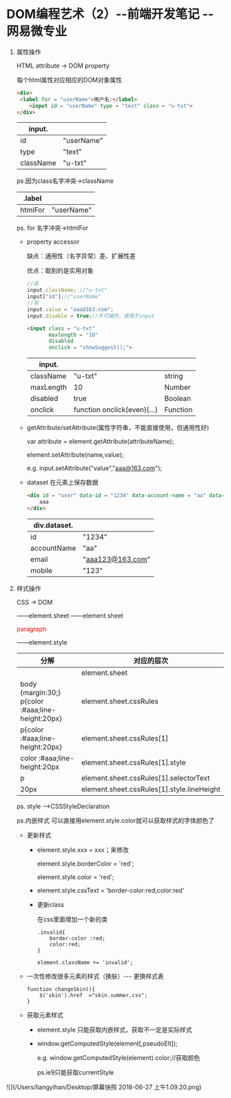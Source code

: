 # DOM编程艺术（2）--前端开发笔记 --网易微专业

1. 属性操作

    HTML attribute -> DOM property

   每个html属性对应相应的DOM对象属性

   ```html
   <div>
   	<label for = "userName">用户名:</label>
       <input id = "userName" type = "text" class = "u-txt">
   </div>
   ```

   | input.    |            |
   | --------- | ---------- |
   | id        | "userName" |
   | type      | "text"     |
   | className | "u-txt"    |

   ps.因为class名字冲突->className

   | .label  |            |
   | ------- | ---------- |
   | htmlFor | "userName" |

   ps. for 名字冲突->htmlFor

   * property accessor

     缺点：通用性（名字异常）差、扩展性差

     优点：取到的是实用对象

     ```js
     //读
     input.className; //"u-txt"
     input["id"];//"userName"
     //写
     input.value = "aaa@163.com";
     input.disable = true;//不可操作，使用于input
     ```

     ```html
     <input class = "u-txt"
            maxlength = "10"
            disabled
            onclick = "showSuggest();">
     ```

     | input.    |                             |          |
     | --------- | --------------------------- | -------- |
     | className | "u-txt"                     | string   |
     | maxLength | 10                          | Number   |
     | disabled  | true                        | Boolean  |
     | onclick   | function onclick(even){...} | Function |

   * getAttribute/setAttribute(属性字符串，不能直接使用，但通用性好)

     var attribute  = element.getAttribute(attributeName);

     element.setAttribute(name,value);

     e.g. input.setAttribute("value","aaa@163.com");

   * dataset 在元素上保存数据

     ```html
     <div id = "user" data-id = "1234" data-account-name = "aa" data-email = "aaa123@163.com" data-mobile = "123">
         aaa
     </div>
     ```

     | div.dataset. |                  |
     | ------------ | ---------------- |
     | id           | "1234"           |
     | accountName  | "aa"             |
     | email        | "aaa123@163.com" |
     | mobile       | "123"            |

2. 样式操作

   CSS -> DOM

   <link rel = "stylesheet" href = "base.css"> ——element.sheet

   <style>

   ​	body {margin:30;}

   ​	p{color :#aaa;line-height:20px}	 

   </style> 								——element.sheet

   <p style = "color:red">paragraph</p>	——element.style

   | 分解                                                 | 对应的层次                                 |
   | ---------------------------------------------------- | ------------------------------------------ |
   | <style>...</style>                                   | element.sheet                              |
   | body {margin:30;}    p{color :#aaa;line-height:20px} | element.sheet.cssRules                     |
   | p{color :#aaa;line-height:20px}                      | element.sheet.cssRules[1]                  |
   | color :#aaa;line-height:20px                         | element.sheet.cssRules[1].style            |
   | p                                                    | element.sheet.cssRules[1].selectorText     |
   | 20px                                                 | element.sheet.cssRules[1].style.lineHeight |

   ps.  style -->CSSStyleDeclaration

   ps.内嵌样式 可以直接用element.style.color就可以获取样式的字体颜色了

   * 更新样式

     * element.style.xxx = xxx；来修改

       element.style.borderColor = 'red';

       element.style.color = 'red';

     * element.style.cssText = 'border-color:red;color:red'

     * 更新class

       在css里面增加一个新的类

       ```
       .invalid{
           border-color :red;
           color:red;
       }
       ```

       ```
       element.className += 'invalid';
       ```

   * 一次性修改很多元素的样式（换肤）--- 更换样式表

     <link rel  = "stylesheet" href = "base.css">

     <link id = "skin" rel  ="stylesheet" href = skin.spring.css>

     ```
     function changeSkin(){
         $('skin').href  ="skin.summer.css";
     }
     ```

   * 获取元素样式

     * element.style 只能获取内嵌样式，获取不一定是实际样式

     * window.getComputedStyle(element[,pseudoElt]);

       e.g. window.getComputedStyle(element).color;//获取颜色

       ps.ie9只能获取currentStyle

![](/Users/liangyihan/Desktop/屏幕快照 2018-06-27 上午1.09.20.png)